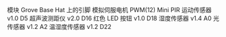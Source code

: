 模块                              Grove Base Hat 上的引脚
模拟伺服电机                        PWM(12)
Mini PIR 运动传感器 v1.0         D5
超声波测距仪 v2.0              D16
红色 LED 按钮 v1.0                 D18
湿度传感器 v1.4                A0
光传感器 v1.2                   A2
温湿度传感器 v1.2    D22